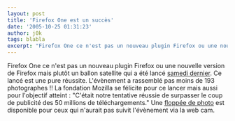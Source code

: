 ```yaml
---
layout: post
title: 'Firefox One est un succès'
date: '2005-10-25 01:31:23'
author: j0k
tags: blabla
excerpt: "Firefox One ce n'est pas un nouveau plugin Firefox ou une nouvelle version de Firefox mais plutôt un ballon satellite qui a été lancé [samedi dernier](http://www.j0k3r.net/news-firefox-dans-l-espace-pour-les-100-millions-de-download-765.html).     \nCe lancé est une pure réussite. L'évènement a rassemblé pas moins de 193 photographes !! La fondation      …"
---
```


Firefox One ce n'est pas un nouveau plugin Firefox ou une nouvelle version de Firefox mais plutôt un ballon satellite qui a été lancé [samedi dernier](http://www.j0k3r.net/news-firefox-dans-l-espace-pour-les-100-millions-de-download-765.html).
Ce lancé est une pure réussite. L'évènement a rassemblé pas moins de 193 photographes !! La fondation Mozilla se félicite pour ce lancer mais aussi pour l'objectif atteint : "C'était notre tentative réussie de surpasser le coup de publicité des 50 millions de téléchargements." Une [floppée de photo](http://lug.oregonstate.edu/gallery/firefox-one) est disponible pour ceux qui n'aurait pas suivit l'évènement via la web cam.
